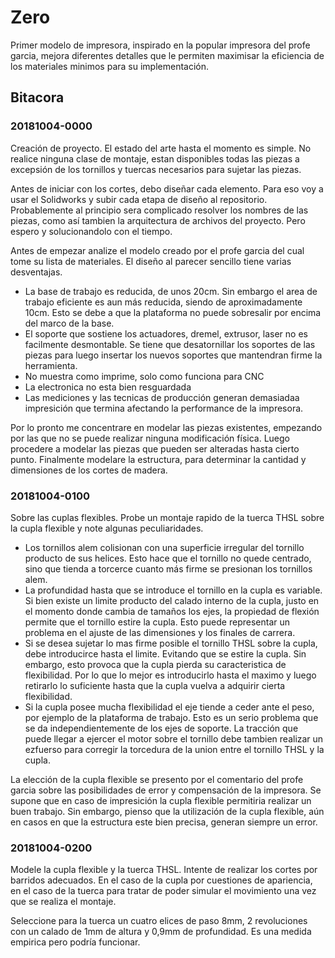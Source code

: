 # Zero

Primer modelo de impresora, inspirado en la popular impresora del profe garcia, mejora diferentes detalles que le permiten maximisar la eficiencia de los materiales minimos para su implementación.

## Bitacora

### 20181004-0000

Creación de proyecto.
El estado del arte hasta el momento es simple. No realice ninguna clase de montaje, estan disponibles todas las piezas a excepsión de los tornillos y tuercas necesarios para sujetar las piezas.

Antes de iniciar con los cortes, debo diseñar cada elemento. Para eso voy a usar el Solidworks y subir cada etapa de diseño al repositorio. Probablemente al principio sera complicado resolver los nombres de las piezas, como así tambien la arquitectura de archivos del proyecto. Pero espero y solucionandolo con el tiempo.

Antes de empezar analize el modelo creado por el profe garcia del cual tome su lista de materiales. El diseño al parecer sencillo tiene varias desventajas.

* La base de trabajo es reducida, de unos 20cm. Sin embargo el area de trabajo eficiente es aun más reducida, siendo de aproximadamente 10cm. Esto se debe a que la plataforma no puede sobresalir por encima del marco de la base.
* El soporte que sostiene los actuadores, dremel, extrusor, laser no es facilmente desmontable. Se tiene que desatornillar los soportes de las piezas para luego insertar los nuevos soportes que mantendran firme la herramienta.
* No muestra como imprime, solo como funciona para CNC
* La electronica no esta bien resguardada
* Las mediciones y las tecnicas de producción generan demasiadaa impresición que termina afectando la performance de la impresora.

Por lo pronto me concentrare en modelar las piezas existentes, empezando por las que no se puede realizar ninguna modificación física.
Luego procedere a modelar las piezas que pueden ser alteradas hasta cierto punto.
Finalmente modelare la estructura, para determinar la cantidad y dimensiones de los cortes de madera.

### 20181004-0100

Sobre las cuplas flexibles.
Probe un montaje rapido de la tuerca THSL sobre la cupla flexible y note algunas peculiaridades.

* Los tornillos alem colisionan con una superficie irregular del tornillo producto de sus helices. Esto hace que el tornillo no quede centrado, sino que tienda a torcerce cuanto más firme se presionan los tornillos alem.
* La profundidad hasta que se introduce el tornillo en la cupla es variable. Si bien existe un limite producto del calado interno de la cupla, justo en el momento donde cambia de tamaños los ejes, la propiedad de flexión permite que el tornillo estire la cupla. Esto puede representar un problema en el ajuste de las dimensiones y los finales de carrera.
* Si se desea sujetar lo mas firme posible el tornillo THSL sobre la cupla, debe introducirce hasta el limite. Evitando que se estire la cupla. Sin embargo, esto provoca que la cupla pierda su caracteristica de flexibilidad. Por lo que lo mejor es introducirlo hasta el maximo y luego retirarlo lo suficiente hasta que la cupla vuelva a adquirir cierta flexibilidad.
* Si la cupla posee mucha flexibilidad el eje tiende a ceder ante el peso, por ejemplo de la plataforma de trabajo. Esto es un serio problema que se da independientemente de los ejes de soporte. La tracción que puede llegar a ejercer el motor sobre el tornillo debe tambien realizar un ezfuerso para corregir la torcedura de la union entre el tornillo THSL y la cupla.

La elección de la cupla flexible se presento por el comentario del profe garcia sobre las posibilidades de error y compensación de la impresora. Se supone que en caso de impresición la cupla flexible permitiria realizar un buen trabajo. Sin embargo, pienso que la utilización de la cupla flexible, aún en casos en que la estructura este bien precisa, generan siempre un error.

### 20181004-0200

Modele la cupla flexible y la tuerca THSL.
Intente de realizar los cortes por barridos adecuados. En el caso de la cupla por cuestiones de apariencia, en el caso de la tuerca para tratar de poder simular el movimiento una vez que se realiza el montaje.

Seleccione para la tuerca un cuatro elices de paso 8mm, 2 revoluciones con un calado de 1mm de altura y 0,9mm de profundidad. Es una medida empirica pero podría funcionar.